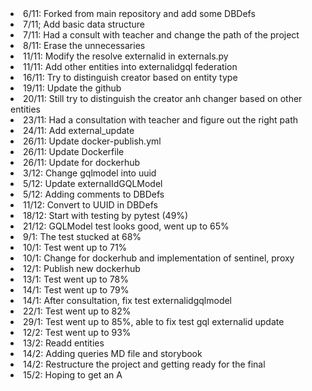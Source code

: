 <li>6/11: Forked from main repository and add some DBDefs</li>
<li>7/11; Add basic data structure</li>
<li>7/11: Had a consult with teacher and change the path of the project</li>
<li>8/11: Erase the unnecessaries </li>
<li>11/11: Modify the resolve externalid in externals.py</li>
<li>11/11: Add other entities into externalidgql federation</li>
<li>16/11: Try to distinguish creator based on entity type</li>
<li>19/11: Update the github</li>
<li>20/11: Still try to distinguish the creator anh changer based on other entities</li>
<li>23/11: Had a consultation with teacher and figure out the right path</li>
<li>24/11: Add external_update</li>
<li>26/11: Update docker-publish.yml</li>
<li>26/11: Update Dockerfile</li>
<li>26/11: Update for dockerhub</li>
<li>3/12: Change gqlmodel into uuid</li>
<li>5/12: Update externalIdGQLModel</li>
<li>5/12: Adding comments to DBDefs</li>
<li>11/12: Convert to UUID in DBDefs</li>
<li>18/12: Start with testing by pytest (49%)</li>
<li>21/12: GQLModel test looks good, went up to 65%</li>
<li>9/1: The test stucked at 68% </li>
<li>10/1: Test went up to 71%</li>
<li>10/1: Change for dockerhub and implementation of sentinel, proxy</li>
<li>12/1: Publish new dockerhub</li>
<li>13/1: Test went up to 78%</li>
<li>14/1: Test went up to 79%</li>
<li>14/1: After consultation, fix test externalidgqlmodel</li>
<li>22/1: Test went up to 82%</li>
<li>29/1: Test went up to 85%, able to fix test gql externalid update</li>
<li>12/2: Test went up to 93%</li>
<li>13/2: Readd entities</li>
<li>14/2: Adding queries MD file and storybook</li>
<li>14/2: Restructure the project and getting ready for the final</li>
<li>15/2: Hoping to get an A</li>





